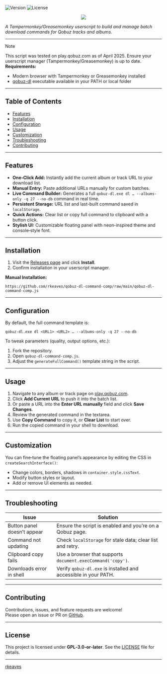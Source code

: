 ![Version](https://img.shields.io/badge/version-1.0.1-blue) ![License](https://img.shields.io/badge/license-GPL--3.0--or--later-red)

<p align="center">
  <img src="https://tornadost.github.io/images/qobuz_logo.png"/>
</p>

_A Tampermonkey/Greasemonkey userscript to build and manage batch download commands for Qobuz tracks and albums._

---

> [!NOTE]
> This script was tested on play.qobuz.com as of April 2025. Ensure your userscript manager (Tampermonkey/Greasemonkey) is up to date.  
> **Requirements:**  
> - Modern browser with Tampermonkey or Greasemonkey installed  
> - [qobuz-dl](https://github.com/kraxarn/qobuz-dl) executable available in your PATH or local folder  

---

## Table of Contents

- [Features](#features)  
- [Installation](#installation)  
- [Configuration](#configuration)  
- [Usage](#usage)  
- [Customization](#customization)  
- [Troubleshooting](#troubleshooting)  
- [Contributing](#contributing)  

---

## Features

- **One‑Click Add:** Instantly add the current album or track URL to your download list.  
- **Manual Entry:** Paste additional URLs manually for custom batches.  
- **Live Command Builder:** Generates a full `qobuz-dl.exe dl … --albums-only -q 27 --no-db` command in real time.  
- **Persistent Storage:** URL list and last-built command saved in `localStorage`.  
- **Quick Actions:** Clear list or copy full command to clipboard with a button click.  
- **Stylish UI:** Customizable floating panel with neon-inspired theme and console‑style font.  

---

## Installation

1. Visit the [Releases page](https://github.com/rkeaves/qobuz-dl-command-comp) and click **Install**.  
2. Confirm installation in your userscript manager.

**Manual Installation:**

```text
https://github.com/rkeaves/qobuz-dl-command-comp/raw/main/qobuz-dl-command-comp.js
```

---

## Configuration

By default, the full command template is:

```text
qobuz-dl.exe dl <URL1> <URL2> … --albums-only -q 27 --no-db
```

To tweak parameters (quality, output options, etc.):

1. Fork the repository.  
2. Open `qobuz-dl-command-comp.js`.  
3. Adjust the `generateFullCommand()` template string in the script.

---

## Usage

1. Navigate to any album or track page on [play.qobuz.com](https://play.qobuz.com/).  
2. Click **Add Current URL** to push it into the batch list.  
3. Or paste a URL into the **Enter URL manually** field and click **Save Changes**.  
4. Review the generated command in the textarea.  
5. Use **Copy Command** to copy it, or **Clear List** to start over.  
6. Run the copied command in your shell to download.  

---

## Customization

You can fine‑tune the floating panel’s appearance by editing the CSS in `createSearchInterface()`:

- Change colors, borders, shadows in `container.style.cssText`.  
- Modify button styles or layout.  
- Add or remove UI elements as needed.  

---

## Troubleshooting

| Issue                                | Solution                                                       |
|--------------------------------------|----------------------------------------------------------------|
| Button panel doesn’t appear          | Ensure the script is enabled and you’re on a Qobuz page.       |
| Command not updating                | Check `localStorage` for stale data; clear list and retry.     |
| Clipboard copy fails                 | Use a browser that supports `document.execCommand('copy')`.    |
| Downloads error in shell             | Verify `qobuz-dl.exe` is installed and accessible in your PATH.|

---

## Contributing

Contributions, issues, and feature requests are welcome!  
Please open an issue or PR on [GitHub](https://github.com/rkeaves/qobuz-dl-command-comp).

---

## License

This project is licensed under **GPL‑3.0‑or‑later**. See the [LICENSE](https://github.com/rkeaves/qobuz-dl-command-comp/blob/main/LICENSE) file for details.

---
[rkeaves](https://github.com/rkeaves)  

